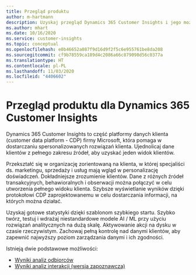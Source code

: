 ```yaml
---
title: Przegląd produktu
author: m-hartmann
description: Uzyskaj przegląd Dynamics 365 Customer Insights i jego możliwości.
ms.author: mhart
ms.date: 10/16/2020
ms.service: customer-insights
ms.topic: conceptual
ms.openlocfilehash: e0b46652a087f9d16d9f2f5c6e955761be8da208
ms.sourcegitcommit: cf9b78559ca189d4c2086a66c879098d56c0377a
ms.translationtype: HT
ms.contentlocale: pl-PL
ms.lasthandoff: 11/03/2020
ms.locfileid: "4406602"
---
```

# <a name="product-overview-for-dynamics-365-customer-insights"></a>Przegląd produktu dla Dynamics 365 Customer Insights

Dynamics 365 Customer Insights to część platformy danych klienta (customer data platform - CDP) firmy Microsoft, która pomaga w dostarczaniu spersonalizowanych rozwiązań klienta. Ujednolicaj dane klientów z pełnego zakresu źródeł, aby uzyskać jeden widok klientów. 

Przekształć się w organizację zorientowaną na klienta, w której specjaliści ds. marketingu, sprzedaży i usług mają wgląd w personalizację doświadczeń. Dokładniejsze zrozumienie klientów. Dane z różnych źródeł transakcyjnych, behawioralnych i obserwacji można połączyć w celu utworzenia pełnego widoku klienta. Szybsze wyświetlanie wyników dzięki protokołowi CDP zaprojektowanemu w celu dostarczania informacji, na których można działać. 

Uzyskaj gotowe statystyki dzięki szablonom szybkiego startu. Szybko twórz, testuj i wdrażaj niestandardowe modele AI / ML przy użyciu rozwiązań analitycznych na dużą skalę. Aktywowanie akcji na dysku w czasie rzeczywistym. Zachowaj pełną kontrolę nad danymi klientów, aby zapewnić najwyższy poziom zarządzania danymi i ich zgodności. 

Istnieją dwie podstawowe możliwości: 

- [Wyniki analiz odbiorców](audience-insights/overview.md)
- [Wyniki analiz interakcji (wersja zapoznawcza)](engagement-insights/index.yml)
 